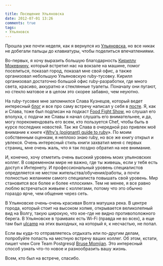 ```yaml
---

title: Посещение Ульяновска
date: 2012-07-01 13:26
comments: true
tags: 
- Ульяновск
---
```


Прошла уже почти неделя, как я вернулся из [Ульяновска](/blog/2012/06/17/ulsk/), но все никак не добегали пальцы до
клавиатуры, чтобы поделиться впечатлениями.

Во-первых, я хочу выразить большую благодарность [Кириллу Мокевнину](http://mokevnin.github.com/), который встретил нас
на вокзале на машине, помог поселиться, показал город, показал мне свой офис, а также организовал небольшую Ульяновскую
ruby-тусовку. Кирилл организовал достаточно большой офис ruby-разработки, где много света, красиво, аккуратно и
стеклянные туалеты. Поначалу они пугают, но стекло матовое и в целом это скорее забавно, чем неуютно.

<!-- more -->

На ruby-тусовке мне запомнился Слава Кузнецов, который ведет интересный [блог](http://neuronsbrain.blogspot.com/) и все про
саму встречу написал у себя в
[посте](http://neuronsbrain.blogspot.com/2012/06/chef-party.html?showComment=1340614389298#c3733649683222158455). Я, как
и Слава, тоже был подписан на подкаст [Food Fight Show](http://www.foodfightshow.org/), но слушал его вполуха, с подачи
же Славы я начал слушать его внимательнее, и да, могу порекомендовать его всем, кто пользуется Chef, чтобы быть в курсе
последних новостей. Так же Слава в очередной раз привлек моё внимание к книге
«[Why's (poignant) guide to ruby](http://mislav.uniqpath.com/poignant-guide/)». По моим собственным оценкам, я неплохо
знаю ruby, но все же книгу открыл и увлекся. Очень интересный стиль книги захватил меня с первых страниц, мне очень
жаль, что я так поздно обратил на нее внимание.

И, конечно, хочу отметить очень высокий уровень моих ульяновских коллег. В современном мире не важно, где ты живешь,
если у тебя есть доступ к Интернету. И профессиональный уровень специалистов определяется не местом
жительства/обучения/работы, а почти полностью желанием самого специалиста повышать свой уровень. Мир становится все
более и более «плоским». Тем не менее, я все равно люблю встречаться живьем с коллегами, потому что это обычно гораздо
ярче, чем общение через сеть.

В Ульяновске очень-очень красивая Волга матушка река. В центре города, который стоит на высоком холме, открывается
великолепный вид на Волгу, такую широкую, что кое-где не видно противоположного берега. В Ульяновске в трамваях есть
Wi-Fi (правда не во всех), а еще там был [ulcamp](http://2012.ulcamp.ru/) на этих выходных, на который я, к несчастью,
не попал.

Если вы куда-то отправляетесь отдыхать или по-другим делам, попробуйте попасть на местную встречу ваших коллег. Об этом,
кстати, пишет член Core Team Postgresql [Bruse Momjian](http://momjian.us/main/blogs/pgblog/2012.html#June_27_2012). Это
интересный способ узнать что-то новое и разнообразить вашу жизнь.

Всем, кто был на встрече, спасибо.
